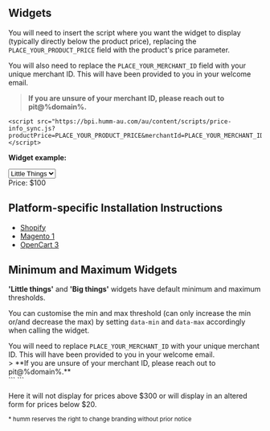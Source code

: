 ## Widgets

You will need to insert the script where you want the widget to display (typically directly below the product price), replacing the <code>PLACE_YOUR_PRODUCT_PRICE</code> field with the product's price parameter.

You will also need to replace the <code>PLACE_YOUR_MERCHANT_ID</code> field with your unique merchant ID. This will have been provided to you in your welcome email.

> **If you are unsure of your merchant ID, please reach out to pit@%domain%.**

```
<script src="https://bpi.humm-au.com/au/content/scripts/price-info_sync.js?productPrice=PLACE_YOUR_PRODUCT_PRICE&merchantId=PLACE_YOUR_MERCHANT_ID"></script>
```

<strong>Widget example:</strong>

<select id = "price_dd" onchange = "changeSelect()">
    <option value = "1">Little Things</option>
    <option value = "2">Big Things</option>
</select>
<div>Price: <span id = "price_div" class = "price">$100</span></div>
<script src="https://bpi.humm-au.com/au/content/scripts/price-info_sync.js?price-selector=.price&merchantId=30133331"></script>


## Platform-specific Installation Instructions
* [Shopify](/widgets/price-info/shopify)
* [Magento 1](/widgets/price-info/magento_1)
* [OpenCart 3](/widgets/price-info/opencart_3)

## Minimum and Maximum Widgets

**'Little things'** and **'Big things'** widgets have default minimum and maximum thresholds.

You can customise the min and max threshold (can only increase the min or/and decrease the max) by setting ```data-min``` and ```data-max``` accordingly when calling the widget.   

<div style=display:%au-only%>
You will need to replace <code>PLACE_YOUR_MERCHANT_ID</code> with your unique merchant ID. This will have been provided to you in your welcome email.

</div>
> **If you are unsure of your merchant ID, please reach out to pit@%domain%.**

<div style=display:%au-only%>
```
<script data-min="20" data-max="300" src="https://bpi.humm-au.com/au/content/scripts/price-info_sync.js?productPrice=PLACE_YOUR_PRODUCT_PRICE&merchantId=PLACE_YOUR_MERCHANT_ID"></script>
```
</div>

Here it will not display for prices above $300 or will display in an altered form for prices below $20.

<small>* humm reserves the right to change branding without prior notice</small>

<script src = "/js/custom.js"></script>